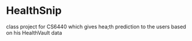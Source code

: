 HealthSnip
==========

class project for CS6440 which gives hea;th prediction to the users based on his HealthVault data
